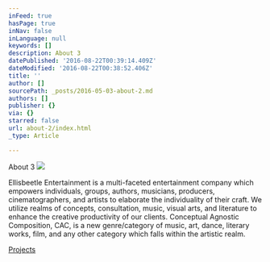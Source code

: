 ```yaml
---
inFeed: true
hasPage: true
inNav: false
inLanguage: null
keywords: []
description: About 3
datePublished: '2016-08-22T00:39:14.409Z'
dateModified: '2016-08-22T00:38:52.406Z'
title: ''
author: []
sourcePath: _posts/2016-05-03-about-2.md
authors: []
publisher: {}
via: {}
starred: false
url: about-2/index.html
_type: Article

---
```

About 3
![](https://the-grid-user-content.s3-us-west-2.amazonaws.com/ebc3a761-55ca-4d96-8579-03faf2f5dbc8.png)

Ellisbeetle Entertainment is a multi-faceted entertainment company which empowers individuals, groups, authors, musicians, producers, cinematographers, and artists to elaborate the individuality of their craft. We utilize realms of concepts, consultation, music, visual arts, and literature to enhance the creative productivity of our clients. Conceptual Agnostic Composition, CAC, is a new genre/category of music, art, dance, literary works, film, and any other category which falls within the artistic realm.

[Projects][0]

[0]: https://thegrid.ai/ellisbeetle/projects/